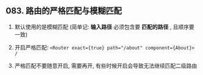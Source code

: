 ## 083. 路由的严格匹配与模糊匹配

1. 默认使用的是模糊匹配 (简单记: **输入路径** 必须包含要 **匹配的路径** , 且顺序要一致)

2. 开启严格匹配: `<Router exact={true} path="/about" component={About}> /`

3. 严格匹配不要随意开启, 需要再开, 有些时候开启会导致无法继续匹配二级路由